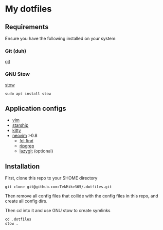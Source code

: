 # My dotfiles

## Requirements

Ensure you have the following installed on your system

### Git (duh)

[git](https://git-scm.com/)

### GNU Stow

[stow](https://www.gnu.org/software/stow/stow.html)

```
sudo apt install stow
```

## Application configs

- [vim](https://github.com/vim/vim)
- [starship](https://starship.rs/)
- [kitty](https://sw.kovidgoyal.net/kitty/)
- [neovim](https://github.com/neovim/neovim) >0.8
    - [fd-find](https://github.com/sharkdp/fd)
    - [ripgrep](https://github.com/BurntSushi/ripgrep)
    - [lazygit](https://github.com/jesseduffield/lazygit) (optional)

## Installation

First, clone this repo to your $HOME directory

```
git clone git@github.com:TekMike365/.dotfiles.git
```

Then remove all config files that collide with the config files in this repo,
and create all config dirs.

Then cd into it and use GNU stow to create symlinks

```
cd .dotfiles
stow .
```

